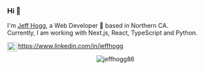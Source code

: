 ### Hi 👋
I'm [Jeff Hogg](https://bosshogg86.github.io/portfolio/), a Web Developer 🚀 based in Northern CA.
<br />
Currently, I am working with Next.js, React, TypeScript and Python.

<a href="https://www.linkedin.com/in/jeffhogg/">
  <img align="left" alt="Jeff's LinkdeIn" width="22px" src="https://cdn.jsdelivr.net/npm/simple-icons@v3/icons/linkedin.svg" />
  https://www.linkedin.com/in/jeffhogg
</a>

<br />

<p align="center"> <img src="https://github-readme-stats.vercel.app/api?username=jeffhogg86&show_icons=true&theme=dark" alt="jeffhogg86" />

